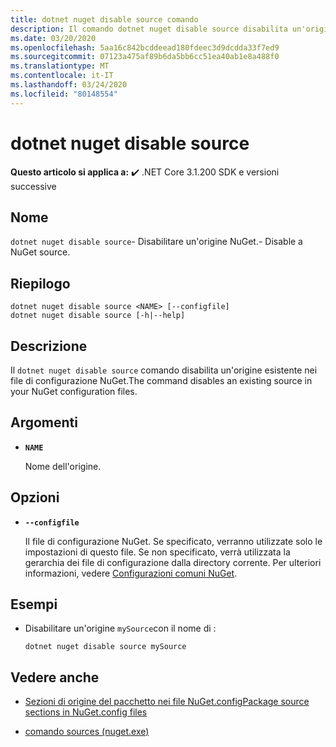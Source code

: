```yaml
---
title: dotnet nuget disable source comando
description: Il comando dotnet nuget disable source disabilita un'origine esistente nei file di configurazione NuGet.
ms.date: 03/20/2020
ms.openlocfilehash: 5aa16c842bcddeead180fdeec3d9dcdda33f7ed9
ms.sourcegitcommit: 07123a475af89b6da5bb6cc51ea40ab1e8a488f0
ms.translationtype: MT
ms.contentlocale: it-IT
ms.lasthandoff: 03/24/2020
ms.locfileid: "80148554"
---
```

# <a name="dotnet-nuget-disable-source"></a>dotnet nuget disable source

**Questo articolo si applica a:** ✔️ .NET Core 3.1.200 SDK e versioni successive

## <a name="name"></a>Nome

`dotnet nuget disable source`- Disabilitare un'origine NuGet.- Disable a NuGet source.

## <a name="synopsis"></a>Riepilogo

```dotnetcli
dotnet nuget disable source <NAME> [--configfile]
dotnet nuget disable source [-h|--help]
```

## <a name="description"></a>Descrizione

Il `dotnet nuget disable source` comando disabilita un'origine esistente nei file di configurazione NuGet.The command disables an existing source in your NuGet configuration files.

## <a name="arguments"></a>Argomenti

- **`NAME`**

  Nome dell'origine.

## <a name="options"></a>Opzioni

- **`--configfile`**

  Il file di configurazione NuGet. Se specificato, verranno utilizzate solo le impostazioni di questo file. Se non specificato, verrà utilizzata la gerarchia dei file di configurazione dalla directory corrente. Per ulteriori informazioni, vedere [Configurazioni comuni NuGet](https://docs.microsoft.com/nuget/consume-packages/configuring-nuget-behavior).

## <a name="examples"></a>Esempi

- Disabilitare un'origine `mySource`con il nome di :

  ```dotnetcli
  dotnet nuget disable source mySource
  ```

## <a name="see-also"></a>Vedere anche

- [Sezioni di origine del pacchetto nei file NuGet.configPackage source sections in NuGet.config files](/nuget/reference/nuget-config-file#package-source-sections)

- [comando sources (nuget.exe)](/nuget/reference/cli-reference/cli-ref-sources)
